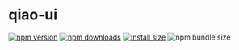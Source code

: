 # qiao-ui

[![npm version](https://img.shields.io/npm/v/qiao-ui.svg?style=flat-square)](https://www.npmjs.org/package/qiao-ui)
[![npm downloads](https://img.shields.io/npm/dm/qiao-ui.svg?style=flat-square)](https://npm-stat.com/charts.html?package=qiao-ui)
[![install size](https://packagephobia.now.sh/badge?p=qiao-ui)](https://packagephobia.now.sh/result?p=qiao-ui)
![npm bundle size](https://img.shields.io/bundlephobia/minzip/qiao-ui)